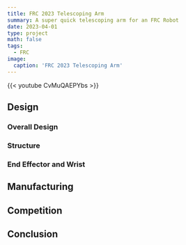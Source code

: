 ```yaml
---
title: FRC 2023 Telescoping Arm
summary: A super quick telescoping arm for an FRC Robot
date: 2023-04-01
type: project
math: false
tags:
  - FRC
image:
  caption: 'FRC 2023 Telescoping Arm'
---
```


{{< youtube CvMuQAEPYbs >}}

## Design
### Overall Design

### Structure

### End Effector and Wrist

## Manufacturing

## Competition

## Conclusion